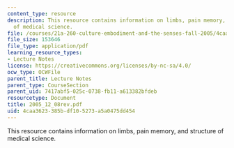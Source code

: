 ```yaml
---
content_type: resource
description: This resource contains information on limbs, pain memory, and structure
  of medical science.
file: /courses/21a-260-culture-embodiment-and-the-senses-fall-2005/4caa3623385bdf105273a5a0475dd454_2005_12_08rev.pdf
file_size: 153646
file_type: application/pdf
learning_resource_types:
- Lecture Notes
license: https://creativecommons.org/licenses/by-nc-sa/4.0/
ocw_type: OCWFile
parent_title: Lecture Notes
parent_type: CourseSection
parent_uid: 7417abf5-025c-0738-fb11-a613382bfdeb
resourcetype: Document
title: 2005_12_08rev.pdf
uid: 4caa3623-385b-df10-5273-a5a0475dd454
---
```

This resource contains information on limbs, pain memory, and structure of medical science.